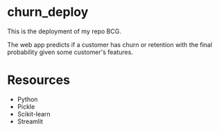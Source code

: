 # churn_deploy

This is the deployment of my repo BCG.

The web app predicts if a customer has churn or retention with the final probability given some customer's features.

# Resources
*  Python
*  Pickle
*  Scikit-learn
*  Streamlit
